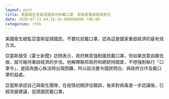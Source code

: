 ```yaml
---
layout: post
title: 美國衛生官員促國民勿拒戴口罩　認為是重啟經濟良方
date: 2020-07-21 04:18:34.000000000 +08:00
categories: rthk
---
```


美國衛生總監亞當斯促請國民，不要抗拒戴口罩，認為這是國家重啟經濟的最有效方法。

亞當斯接受《霍士新聞》訪問表示，政府無意強制國民戴口罩，但如果民眾自願去做，就可維持重啟經濟的步伐。他解釋聯邦政府和總統特朗普，不想強制執行「口罩令」，是因為擔心執法時出現困難，所以設法要令國民明白，與政府合作及戴口罩的益處。

亞當斯承認自己與衛生團隊，在疫情初期評估錯誤，後來對病毒進一步認識後，已經改變建議，促請國民戴口罩。
